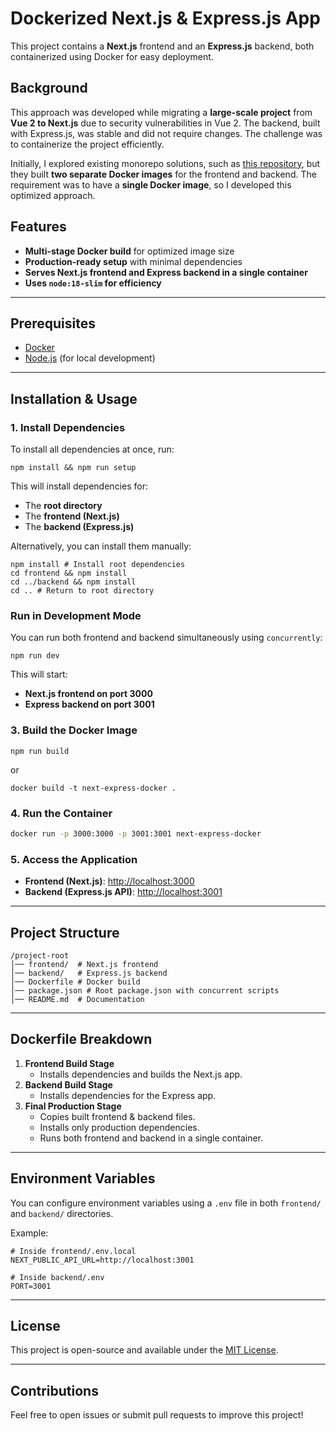 # Dockerized Next.js & Express.js App

This project contains a **Next.js** frontend and an **Express.js** backend, both containerized using Docker for easy deployment.

## Background

This approach was developed while migrating a **large-scale project** from **Vue 2 to Next.js** due to security vulnerabilities in Vue 2. The backend, built with Express.js, was stable and did not require changes. The challenge was to containerize the project efficiently.

Initially, I explored existing monorepo solutions, such as [this repository](https://github.com/hironate/express-js-next-js-docker-monorepo), but they built **two separate Docker images** for the frontend and backend. The requirement was to have a **single Docker image**, so I developed this optimized approach.

## Features

- **Multi-stage Docker build** for optimized image size
- **Production-ready setup** with minimal dependencies
- **Serves Next.js frontend and Express backend in a single container**
- **Uses ****`node:18-slim`**** for efficiency**

---

## Prerequisites

- [Docker](https://docs.docker.com/get-docker/)
- [Node.js](https://nodejs.org/) (for local development)

---

## Installation & Usage

### 1. Install Dependencies

To install all dependencies at once, run:

```
npm install && npm run setup
```

This will install dependencies for:

- The **root directory**
- The **frontend (Next.js)**
- The **backend (Express.js)**

Alternatively, you can install them manually:

```
npm install # Install root dependencies
cd frontend && npm install
cd ../backend && npm install
cd .. # Return to root directory
```

### Run in Development Mode

You can run both frontend and backend simultaneously using `concurrently`:

```
npm run dev
```

This will start:

- **Next.js frontend on port 3000**
- **Express backend on port 3001**

### 3. Build the Docker Image

```
npm run build
```

or

```
docker build -t next-express-docker .
```

### 4. Run the Container

```sh
docker run -p 3000:3000 -p 3001:3001 next-express-docker
```

### 5. Access the Application

- **Frontend (Next.js)**: [http://localhost:3000](http://localhost:3000)
- **Backend (Express.js API)**: [http://localhost:3001](http://localhost:3001)

---

## Project Structure

```
/project-root
│── frontend/  # Next.js frontend
│── backend/   # Express.js backend
│── Dockerfile # Docker build
│── package.json # Root package.json with concurrent scripts
│── README.md  # Documentation
```

---

## Dockerfile Breakdown

1. **Frontend Build Stage**
   - Installs dependencies and builds the Next.js app.
2. **Backend Build Stage**
   - Installs dependencies for the Express app.
3. **Final Production Stage**
   - Copies built frontend & backend files.
   - Installs only production dependencies.
   - Runs both frontend and backend in a single container.

---

## Environment Variables

You can configure environment variables using a `.env` file in both `frontend/` and `backend/` directories.

Example:

```
# Inside frontend/.env.local
NEXT_PUBLIC_API_URL=http://localhost:3001
```

```
# Inside backend/.env
PORT=3001
```

---

## License

This project is open-source and available under the [MIT License](LICENSE).

---

## Contributions

Feel free to open issues or submit pull requests to improve this project!

